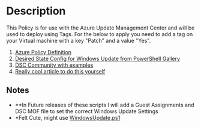 # Description
This Policy is for use with the Azure Update Management Center and will be used to deploy using Tags. For the below to apply you need to add a tag on your Virtual machine with a key "Patch" and a value "Yes".

1. [Azure Policy Definition](./UpdateManagementCenterPolicy/UpdateManagementCenterPolicy.json)
1. [Desired State Config for Windows Update from PowerShell Gallery](https://www.powershellgallery.com/packages/xWindowsUpdate/3.0.0-preview0001)
1. [DSC Community with examples](https://github.com/dsccommunity/xWindowsUpdate/blob/master/source/Examples/Resources/xWindowsUpdateAgent/1-xWindowsUpdateAgent_SetWuaScheduledFromWu_Config.ps1)
1. [Really cool article to do this yourself](https://techcommunity.microsoft.com/t5/core-infrastructure-and-security/azure-policy-guest-configuration-using-tags-for-configuration-of/bc-p/2912644#M4044)

## Notes
- **In Future releases of these scripts I will add a Guest Assignments and DSC MOF file to set the correct Windows Update Settings
- *Felt Cute, might use [WindowsUpdate.ps1](./WindowsUpdateDSC/WindowsUpdate.ps1)
